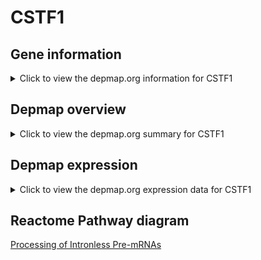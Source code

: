 <h1>CSTF1</h1>

<h2>Gene information</h2>
<details>
  <summary>Click to view the depmap.org information for CSTF1</summary>
  <iframe src="https://depmap.org/portal/gene/CSTF1?tab=about" style="border:none;width:100%;height:800px"></iframe>
</details>

<h2>Depmap overview</h2>
<details>
  <summary>Click to view the depmap.org summary for CSTF1</summary>
  <iframe src="https://depmap.org/portal/gene/CSTF1?tab=overview" style="border:none;width:100%;height:800px"></iframe>
</details>

<h2>Depmap expression</h2>
<details>
  <summary>Click to view the depmap.org expression data for CSTF1</summary>
  <iframe src="https://depmap.org/portal/gene/CSTF1?tab=characterization" style="border:none;width:100%;height:800px"></iframe>
</details>



<h2>Reactome Pathway diagram</h2>
<a href="https://reactome.org/PathwayBrowser/#/R-HSA-77595" target="_BLANK">Processing of Intronless Pre-mRNAs</a>




